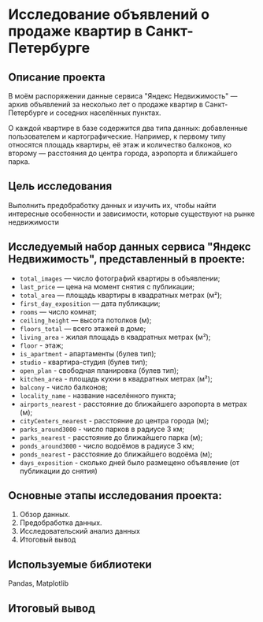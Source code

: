 # Исследование объявлений о продаже квартир в Санкт-Петербурге

## Описание проекта
В моём распоряжении данные сервиса "Яндекс Недвижимость" — архив объявлений за несколько лет о продаже квартир в Санкт-Петербурге и соседних населённых пунктах.

О каждой квартире в базе содержится два типа данных: добавленные пользователем и картографические. Например, к первому типу относятся площадь квартиры, её этаж и количество балконов, ко второму — расстояния до центра города, аэропорта и ближайшего парка.

## Цель исследования
Выполнить предобработку данных и изучить их, чтобы найти интересные особенности и зависимости, которые существуют на рынке недвижимости

## Исследуемый набор данных сервиса "Яндекс Недвижимость", представленный в проекте:
* `total_images` — число фотографий квартиры в объявлении;
* `last_price` — цена на момент снятия с публикации; 
* `total_area` — площадь квартиры в квадратных метрах (м²);
* `first_day_exposition` — дата публикации;
* `rooms` — число комнат;
* `ceiling_height` — высота потолков (м);
* `floors_total` — всего этажей в доме;
* `living_area` - жилая площадь в квадратных метрах (м²);
* `floor` - этаж;
* `is_apartment` - апартаменты (булев тип);
* `studio` - квартира-студия (булев тип);
* `open_plan` - свободная планировка (булев тип);
* `kitchen_area` - площадь кухни в квадратных метрах (м²);
* `balcony` - число балконов;
* `locality_name` - название населённого пункта;
* `airports_nearest` - расстояние до ближайшего аэропорта в метрах (м);
* `cityCenters_nearest` - расстояние до центра города (м);
* `parks_around3000` - число парков в радиусе 3 км;
* `parks_nearest` - расстояние до ближайшего парка (м);
* `ponds_around3000` - число водоёмов в радиусе 3 км;
* `ponds_nearest` - расстояние до ближайшего водоёма (м);
* `days_exposition` - сколько дней было размещено объявление (от публикации до снятия)

## Основные этапы исследования проекта:
1. Обзор данных.
2. Предобработка данных.
3. Исследовательский анализ данных 
4. Итоговый вывод

## Используемые библиотеки
Pandas, Matplotlib

## Итоговый вывод
